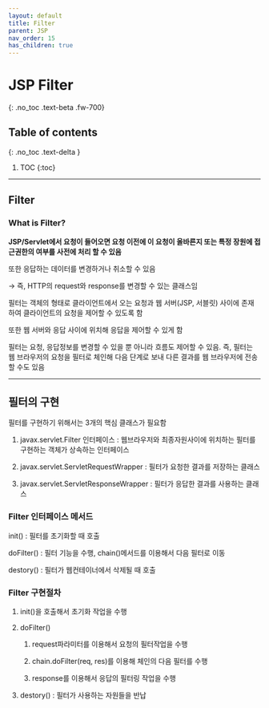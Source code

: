 ```yaml
---
layout: default
title: Filter
parent: JSP
nav_order: 15
has_children: true
---
```


# JSP Filter
{: .no_toc .text-beta .fw-700}

## Table of contents
{: .no_toc .text-delta }

1. TOC
{:toc}

---

## Filter

### What is Filter?

**JSP/Servlet에서 요청이 들어오면 요청 이전에 이 요청이 올바른지 또는 특정 장원에 접근권한의 여부를 사전에 처리 할 수 있음**

또한 응답하는 데이터를 변경하거나 취소할 수 있음

&#8594; 즉, HTTP의 request와 response를 변경할 수 있는 클래스임

필터는 객체의 형태로 클라이언트에서 오는 요청과 웹 서버(JSP, 서블릿) 사이에 존재하여 클라이언트의 요청을 제어할 수 있도록 함

또한 웹 서버와 응답 사이에 위치해 응답을 제어할 수 있게 함

필터는 요청, 응답정보를 변경할 수 있을 뿐 아니라 흐름도 제어할 수 있음. 즉, 필터는 웹 브라우저의 요청을 필터로 체인해 다음 단계로 보내 다른 결과를 웹 브라우저에 전송할 수도 있음

---

## 필터의 구현

필터를 구현하기 위해서는 3개의 핵심 클래스가 필요함

1. javax.servlet.Filter 인터페이스 : 웹브라우저와 최종자원사이에 위치하는 필터를 구현하는 객체가 상속하는 인터페이스

2. javax.servlet.ServletRequestWrapper : 필터가 요청한 결과를 저장하는 클래스

3. javax.servlet.ServletResponseWrapper : 필터가 응답한 결과를 사용하는 클래스

### Filter 인터페이스 메서드

init() : 필터를 초기화할 때 호출

doFilter() : 필터 기능을 수행, chain()메서드를 이용해서 다음 필터로 이동

destory() : 필터가 웹컨테이너에서 삭제될 때 호출

### Filter 구현절차

1. init()을 호출해서 초기화 작업을 수행

2. doFilter()

    1) request파라미터를 이용해서 요청의 필터작업을 수행

    2) chain.doFilter(req, res)를 이용해 체인의 다음 필터를 수행

    3) response를 이용해서 응답의 필터링 작업을 수행

3. destory() : 필터가 사용하는 자원들을 반납
